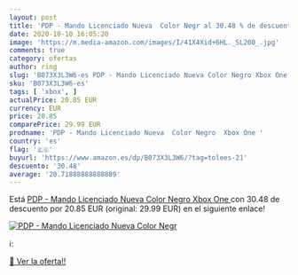 ```yaml
---
layout: post
title: 'PDP - Mando Licenciado Nueva  Color Negr al 30.48 % de descuento'
date: 2020-10-10 16:05:20
image: 'https://m.media-amazon.com/images/I/41X4Xid+6HL._SL200_.jpg'
comments: true
category: ofertas
author: ring
slug: 'B073X3L3W6-es PDP - Mando Licenciado Nueva Color Negro Xbox One'
sku: 'B073X3L3W6-es'
tags: [ 'xbox', ]
actualPrice: 20.85 EUR
currency: EUR
price: 20.85
comparePrice: 29.99 EUR
prodname: 'PDP - Mando Licenciado Nueva  Color Negro  Xbox One '
country: 'es'
flag: '🇪🇸'
buyurl: 'https://www.amazon.es/dp/B073X3L3W6/?tag=tolees-21'
descuento: '30.48'
average: '20.71888888888889'
---
```


Está [PDP - Mando Licenciado Nueva  Color Negro  Xbox One ](https://www.amazon.es/dp/B073X3L3W6/?tag=tolees-21) con 30.48 de descuento por 20.85 EUR (original: 29.99 EUR) en el siguiente enlace!

[![PDP - Mando Licenciado Nueva  Color Negr](https://m.media-amazon.com/images/I/41X4Xid+6HL._SL200_.jpg)](https://www.amazon.es/dp/B073X3L3W6/?tag=tolees-21)

ℹ️:


[🛒 Ver la oferta!!](https://www.amazon.es/dp/B073X3L3W6/?tag=tolees-21)
